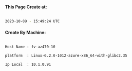 
   
#### This Page Create at:

```bash

2023-10-09 - 15:49:24 UTC

```

#### Create By Machine:

```bash

Host Name : fv-az470-10

platform  : Linux-6.2.0-1012-azure-x86_64-with-glibc2.35

Ip Local  : 10.1.0.91

```


